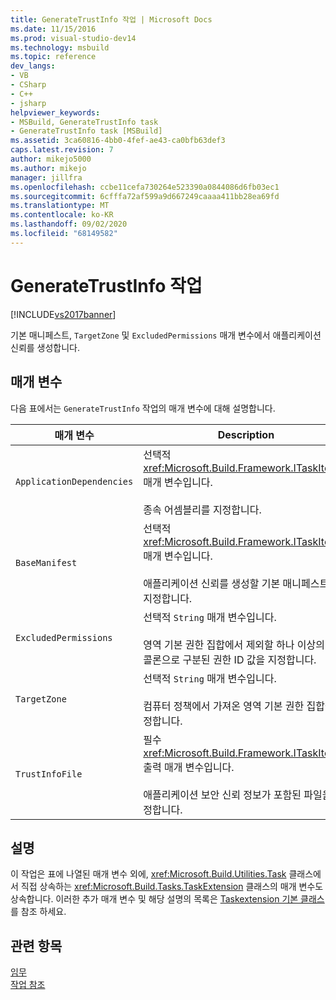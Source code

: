 ```yaml
---
title: GenerateTrustInfo 작업 | Microsoft Docs
ms.date: 11/15/2016
ms.prod: visual-studio-dev14
ms.technology: msbuild
ms.topic: reference
dev_langs:
- VB
- CSharp
- C++
- jsharp
helpviewer_keywords:
- MSBuild, GenerateTrustInfo task
- GenerateTrustInfo task [MSBuild]
ms.assetid: 3ca60816-4bb0-4fef-ae43-ca0bfb63def3
caps.latest.revision: 7
author: mikejo5000
ms.author: mikejo
manager: jillfra
ms.openlocfilehash: ccbe11cefa730264e523390a0844086d6fb03ec1
ms.sourcegitcommit: 6cfffa72af599a9d667249caaaa411bb28ea69fd
ms.translationtype: MT
ms.contentlocale: ko-KR
ms.lasthandoff: 09/02/2020
ms.locfileid: "68149582"
---
```

# <a name="generatetrustinfo-task"></a>GenerateTrustInfo 작업
[!INCLUDE[vs2017banner](../includes/vs2017banner.md)]

기본 매니페스트, `TargetZone` 및 `ExcludedPermissions` 매개 변수에서 애플리케이션 신뢰를 생성합니다.  
  
## <a name="parameters"></a>매개 변수  
 다음 표에서는 `GenerateTrustInfo` 작업의 매개 변수에 대해 설명합니다.  
  
|매개 변수|Description|  
|---------------|-----------------|  
|`ApplicationDependencies`|선택적 <xref:Microsoft.Build.Framework.ITaskItem>`[]` 매개 변수입니다.<br /><br /> 종속 어셈블리를 지정합니다.|  
|`BaseManifest`|선택적 <xref:Microsoft.Build.Framework.ITaskItem> 매개 변수입니다.<br /><br /> 애플리케이션 신뢰를 생성할 기본 매니페스트를 지정합니다.|  
|`ExcludedPermissions`|선택적 `String` 매개 변수입니다.<br /><br /> 영역 기본 권한 집합에서 제외할 하나 이상의 세미콜론으로 구분된 권한 ID 값을 지정합니다.|  
|`TargetZone`|선택적 `String` 매개 변수입니다.<br /><br /> 컴퓨터 정책에서 가져온 영역 기본 권한 집합을 지정합니다.|  
|`TrustInfoFile`|필수 <xref:Microsoft.Build.Framework.ITaskItem> 출력 매개 변수입니다.<br /><br /> 애플리케이션 보안 신뢰 정보가 포함된 파일을 지정합니다.|  
  
## <a name="remarks"></a>설명  
 이 작업은 표에 나열된 매개 변수 외에, <xref:Microsoft.Build.Utilities.Task> 클래스에서 직접 상속하는 <xref:Microsoft.Build.Tasks.TaskExtension> 클래스의 매개 변수도 상속합니다. 이러한 추가 매개 변수 및 해당 설명의 목록은 [Taskextension 기본 클래스](../msbuild/taskextension-base-class.md)를 참조 하세요.  
  
## <a name="see-also"></a>관련 항목  
 [임무](../msbuild/msbuild-tasks.md)   
 [작업 참조](../msbuild/msbuild-task-reference.md)
